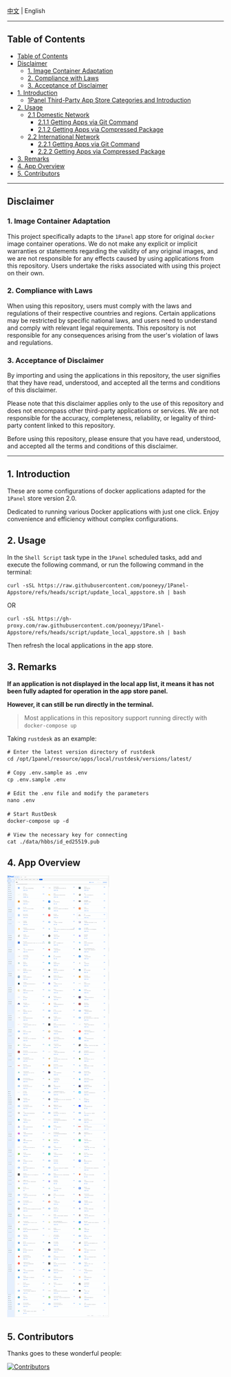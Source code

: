 [中文](https://github.com/pooneyy/1Panel-appstore/blob/localApps/README.md) | English

* * *

## Table of Contents

- [Table of Contents](#table-of-contents)
- [Disclaimer](#disclaimer)
  - [1. Image Container Adaptation](#1-image-container-adaptation)
  - [2. Compliance with Laws](#2-compliance-with-laws)
  - [3. Acceptance of Disclaimer](#3-acceptance-of-disclaimer)
- [1. Introduction](#1-introduction)
  - [1Panel Third-Party App Store Categories and Introduction](#1panel-third-party-app-store-categories-and-introduction)
- [2. Usage](#2-usage)
  - [2.1 Domestic Network](#21-domestic-network)
    - [2.1.1 Getting Apps via Git Command](#211-getting-apps-via-git-command)
    - [2.1.2 Getting Apps via Compressed Package](#212-getting-apps-via-compressed-package)
  - [2.2 International Network](#22-international-network)
    - [2.2.1 Getting Apps via Git Command](#221-getting-apps-via-git-command)
    - [2.2.2 Getting Apps via Compressed Package](#222-getting-apps-via-compressed-package)
- [3. Remarks](#3-remarks)
- [4. App Overview](#4-app-overview)
- [5. Contributors](#5-contributors)


***

## Disclaimer

### 1. Image Container Adaptation
This project specifically adapts to the `1Panel` app store for original `docker` image container operations. We do not make any explicit or implicit warranties or statements regarding the validity of any original images, and we are not responsible for any effects caused by using applications from this repository. Users undertake the risks associated with using this project on their own.

### 2. Compliance with Laws
When using this repository, users must comply with the laws and regulations of their respective countries and regions. Certain applications may be restricted by specific national laws, and users need to understand and comply with relevant legal requirements. This repository is not responsible for any consequences arising from the user's violation of laws and regulations.

### 3. Acceptance of Disclaimer
By importing and using the applications in this repository, the user signifies that they have read, understood, and accepted all the terms and conditions of this disclaimer.

Please note that this disclaimer applies only to the use of this repository and does not encompass other third-party applications or services. We are not responsible for the accuracy, completeness, reliability, or legality of third-party content linked to this repository.

Before using this repository, please ensure that you have read, understood, and accepted all the terms and conditions of this disclaimer.

***
## 1. Introduction
These are some configurations of docker applications adapted for the `1Panel` store version 2.0.

Dedicated to running various Docker applications with just one click. Enjoy convenience and efficiency without complex configurations.

## 2. Usage

In the `Shell Script` task type in the `1Panel` scheduled tasks, add and execute the following command, or run the following command in the terminal:

```shell
curl -sSL https://raw.githubusercontent.com/pooneyy/1Panel-Appstore/refs/heads/script/update_local_appstore.sh | bash
```
OR
```shell
curl -sSL https://gh-proxy.com/raw.githubusercontent.com/pooneyy/1Panel-Appstore/refs/heads/script/update_local_appstore.sh | bash
```

Then refresh the local applications in the app store.

## 3. Remarks

**If an application is not displayed in the local app list, it means it has not been fully adapted for operation in the app store panel.**

**However, it can still be run directly in the terminal.**

> Most applications in this repository support running directly with `docker-compose up`

Taking `rustdesk` as an example:

```shell
# Enter the latest version directory of rustdesk
cd /opt/1panel/resource/apps/local/rustdesk/versions/latest/

# Copy .env.sample as .env
cp .env.sample .env

# Edit the .env file and modify the parameters
nano .env

# Start RustDesk
docker-compose up -d

# View the necessary key for connecting
cat ./data/hbbs/id_ed25519.pub

```

## 4. App Overview

![](https://github.com/pooneyy/1Panel-appstore/raw/localApps/docs/app-list.png)

## 5. Contributors

Thanks goes to these wonderful people:

[![Contributors](https://contrib.rocks/image?repo=OpenListTeam/OpenList)](https://github.com/OpenListTeam/OpenList/graphs/contributors)
